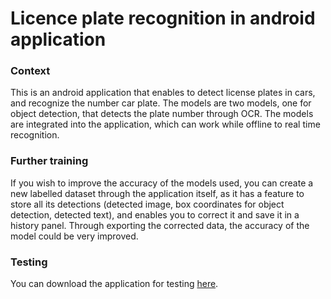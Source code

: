 # Licence plate recognition in android application

### Context
This is an android application that enables to detect license plates in cars, and recognize the number car plate. The models are two models, one for object detection, that detects the plate number through OCR. The models are integrated into the application, which can work while offline to real time recognition.

### Further training
If you wish to improve the accuracy of the models used, you can create a new labelled dataset through the application itself, as it has a feature to store all its detections (detected image, box coordinates for object detection, detected text), and enables you to correct it and save it in a history panel. Through exporting the corrected data, the accuracy of the model could be very improved.

### Testing
You can download the application for testing [here](https://drive.google.com/open?id=1DcD0D6BdWckDTSCYWXidujrLy_407kGb).
